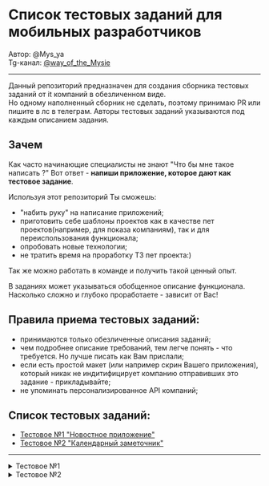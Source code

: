 # Список тестовых заданий для мобильных разработчиков  
Автор: @Mys_ya  
Tg-канал: [@way_of_the_Mysie](https://t.me/way_of_the_Mysie)

---  

Данный репозиторий предназначен для создания сборника тестовых заданий от it компаний в обезличенном виде.  
Но одному наполненный сборник не сделать, поэтому принимаю PR или пишите в лс в телеграм. Авторы тестовых заданий указываются под каждым описанием задания.

Зачем  
---  
Как часто начинающие специалисты не знают "Что бы мне такое написать ?" Вот ответ - **напиши приложение, которое дают как тестовое задание**.  


Используя этот репозиторий Ты сможешь:
- "набить руку" на написание приложений;
- приготовить себе шаблоны проектов как в качестве пет проектов(например, для показа компаниям), так и для переиспользования функционала;
- опробовать новые технологии;
- не тратить время на проработку ТЗ пет проекта:)

Так же можно работать в команде и получить такой ценный опыт.  

В заданиях может указываться обобщенное описание функционала. Насколько сложно и глубоко проработаете - зависит от Вас!
  
Правила приема тестовых заданий:
---
- принимаются только обезличенные описания заданий;
- чем подробнее описание требований, тем легче понять - что требуется. Но лучше писать как Вам прислали;
- если есть простой макет (или например скрин Вашего приложения), который никак не индитифицирует компанию отправивших это задание - прикладывайте;
- не упоминать персонализированное API компаний;

Список тестовых заданий:
---  

- [Тестовое №1 "Новостное приложение"](#test_app_1)  
- [Тестовое №2 "Календарный заметочник"](#test_app_2)

---  
<details> <summary> <a id="test_app_1"> Тестовое №1 </a> </summary>

  **Основное задание:**  
  Необходимо реализовать приложение, которое будет отображать список новостей. Можно перейти на отдельный экран новости.  
    
  **Ограничения:**  
  Код должен быть написан на Kotlin (Android)/Swift(iOS). В остальном можно использовать любые подходы, технологии, библиотеки и тд.  

  **Дополнительный функционал:**  
  - Необходимо добавить Bottom Navigation;
  - Первый экран — список новостей (из основного задания). В него мы добавляем возможность пагинации. Также на детальном экране новости добавляем возможность «добавить в избранное» новость.
  - Второй экран — список избранных новостей. Избранное реализуем локальное. Также есть переход на детальный экран, как на первом экране.
  - Третий экран — настройки. Настройки состоят из двух пунктов: светлая/темная тема и очистка избранного.

**Пример готового приложения:**


</details>  


<details> <summary> <a id="test_app_2"> Тестовое №2 </a> </summary>

   тут какое-то описание 

</details>  

